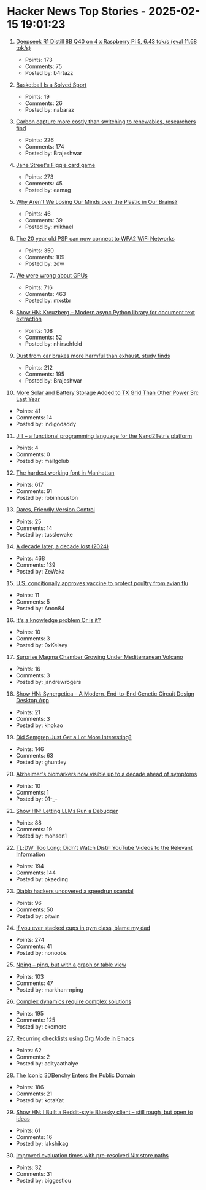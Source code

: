 # Hacker News Top Stories - 2025-02-15 19:01:23

1. [Deepseek R1 Distill 8B Q40 on 4 x Raspberry Pi 5, 6.43 tok/s (eval 11.68 tok/s)](https://github.com/b4rtaz/distributed-llama/discussions/162)
   - Points: 173
   - Comments: 75
   - Posted by: b4rtazz

2. [Basketball Is a Solved Sport](https://nabraj.com/blog/basketball-solved-sport/)
   - Points: 19
   - Comments: 26
   - Posted by: nabaraz

3. [Carbon capture more costly than switching to renewables, researchers find](https://techxplore.com/news/2025-02-carbon-capture-renewables.html)
   - Points: 226
   - Comments: 174
   - Posted by: Brajeshwar

4. [Jane Street's Figgie card game](https://www.figgie.com/)
   - Points: 273
   - Comments: 45
   - Posted by: eamag

5. [Why Aren't We Losing Our Minds over the Plastic in Our Brains?](https://www.scientificamerican.com/article/why-arent-we-losing-our-minds-over-the-plastic-in-our-brains/)
   - Points: 46
   - Comments: 39
   - Posted by: mikhael

6. [The 20 year old PSP can now connect to WPA2 WiFi Networks](https://wololo.net/2025/02/14/the-20-year-old-psp-can-now-connect-to-wpa2-wifi-networks/)
   - Points: 350
   - Comments: 109
   - Posted by: zdw

7. [We were wrong about GPUs](https://fly.io/blog/wrong-about-gpu/)
   - Points: 716
   - Comments: 463
   - Posted by: mxstbr

8. [Show HN: Kreuzberg – Modern async Python library for document text extraction](https://github.com/Goldziher/kreuzberg)
   - Points: 108
   - Comments: 52
   - Posted by: nhirschfeld

9. [Dust from car brakes more harmful than exhaust, study finds](https://e360.yale.edu/digest/brake-pads-lung-damage-study)
   - Points: 212
   - Comments: 195
   - Posted by: Brajeshwar

10. [More Solar and Battery Storage Added to TX Grid Than Other Power Src Last Year](https://insideclimatenews.org/news/10022025/solar-battery-storage-texas-grid/)
   - Points: 41
   - Comments: 14
   - Posted by: indigodaddy

11. [Jill – a functional programming language for the Nand2Tetris platform](https://github.com/mpatajac/jillc)
   - Points: 4
   - Comments: 0
   - Posted by: mailgolub

12. [The hardest working font in Manhattan](https://aresluna.org/the-hardest-working-font-in-manhattan/)
   - Points: 617
   - Comments: 91
   - Posted by: robinhouston

13. [Darcs, Friendly Version Control](https://darcsbook.acmelabs.space/)
   - Points: 25
   - Comments: 14
   - Posted by: tusslewake

14. [A decade later, a decade lost (2024)](https://meyerweb.com/eric/thoughts/2024/06/07/a-decade-later-a-decade-lost/)
   - Points: 468
   - Comments: 139
   - Posted by: ZeWaka

15. [U.S. conditionally approves vaccine to protect poultry from avian flu](https://www.science.org/content/article/u-s-conditionally-approves-vaccine-protect-poultry-avian-flu)
   - Points: 11
   - Comments: 5
   - Posted by: Anon84

16. [It's a knowledge problem Or is it?](https://josvisser.substack.com/p/its-a-knowledge-problem-or-is-it)
   - Points: 10
   - Comments: 3
   - Posted by: 0xKelsey

17. [Surprise Magma Chamber Growing Under Mediterranean Volcano](https://news.agu.org/press-release/surprise-magma-chamber-growing-under-mediterranean-volcano/)
   - Points: 16
   - Comments: 3
   - Posted by: jandrewrogers

18. [Show HN: Synergetica – A Modern, End-to-End Genetic Circuit Design Desktop App](https://github.com/khokao/synergetica)
   - Points: 21
   - Comments: 3
   - Posted by: khokao

19. [Did Semgrep Just Get a Lot More Interesting?](https://fly.io/blog/semgrep-but-for-real-now/)
   - Points: 146
   - Comments: 63
   - Posted by: ghuntley

20. [Alzheimer's biomarkers now visible up to a decade ahead of symptoms](https://newatlas.com/brain/alzheimers-dementia/alzheimers-biomarkers-visible-decade-before-symptoms/)
   - Points: 10
   - Comments: 1
   - Posted by: 01-_-

21. [Show HN: Letting LLMs Run a Debugger](https://github.com/mohsen1/llm-debugger-vscode-extension)
   - Points: 88
   - Comments: 19
   - Posted by: mohsen1

22. [TL;DW: Too Long; Didn't Watch Distill YouTube Videos to the Relevant Information](https://tldw.tube/)
   - Points: 194
   - Comments: 144
   - Posted by: pkaeding

23. [Diablo hackers uncovered a speedrun scandal](https://arstechnica.com/gaming/2025/02/the-diablo-hackers-that-debunked-a-record-speedrun/)
   - Points: 96
   - Comments: 50
   - Posted by: pitwin

24. [If you ever stacked cups in gym class, blame my dad](https://defector.com/if-you-ever-stacked-cups-in-gym-class-blame-my-dad)
   - Points: 274
   - Comments: 41
   - Posted by: nonoobs

25. [Nping – ping, but with a graph or table view](https://github.com/hanshuaikang/Nping)
   - Points: 103
   - Comments: 47
   - Posted by: markhan-nping

26. [Complex dynamics require complex solutions](https://mathstodon.xyz/@tao/113873092369347147)
   - Points: 195
   - Comments: 125
   - Posted by: ckemere

27. [Recurring checklists using Org Mode in Emacs](https://www.naiquev.in/recurring-checklists-using-org-mode-in-emacs.html)
   - Points: 62
   - Comments: 2
   - Posted by: adityaathalye

28. [The Iconic 3DBenchy Enters the Public Domain](https://www.nti-group.com/home/information/news/3dbenchy/)
   - Points: 186
   - Comments: 21
   - Posted by: kotaKat

29. [Show HN: I Built a Reddit-style Bluesky client – still rough, but open to ideas](https://threadsky.app/)
   - Points: 61
   - Comments: 16
   - Posted by: lakshikag

30. [Improved evaluation times with pre-resolved Nix store paths](https://determinate.systems/posts/resolved-store-paths/)
   - Points: 32
   - Comments: 31
   - Posted by: biggestlou

